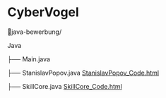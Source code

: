 # CyberVogel

🧠java-bewerbung/

Java

├── Main.java

├── StanislavPopov.java [StanislavPopov_Code.html](./StanislavPopov_Code.html)

├── SkillCore.java [SkillCore_Code.html](./SkillCore_Code.html)
